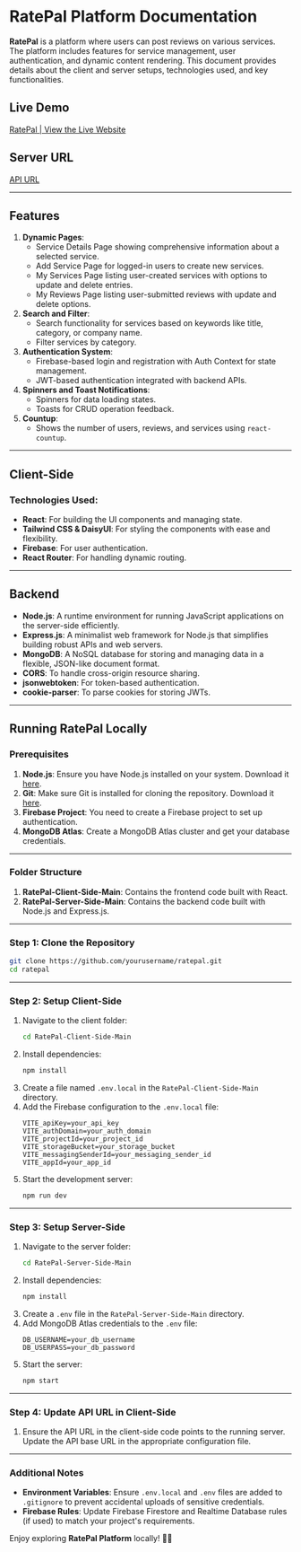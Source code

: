 # RatePal Platform Documentation

**RatePal** is a platform where users can post reviews on various services. The platform includes features for service management, user authentication, and dynamic content rendering. This document provides details about the client and server setups, technologies used, and key functionalities.

## Live Demo
[RatePal | View the Live Website ](https://ratepal-4cd33.firebaseapp.com/)

## Server URL
[API URL](https://rate-pal-server.vercel.app/)

---

## Features

1. **Dynamic Pages**:
   - Service Details Page showing comprehensive information about a selected service.
   - Add Service Page for logged-in users to create new services.
   - My Services Page listing user-created services with options to update and delete entries.
   - My Reviews Page listing user-submitted reviews with update and delete options.
2. **Search and Filter**:
   - Search functionality for services based on keywords like title, category, or company name.
   - Filter services by category.
3. **Authentication System**:
   - Firebase-based login and registration with Auth Context for state management.
   - JWT-based authentication integrated with backend APIs.
4. **Spinners and Toast Notifications**:
   - Spinners for data loading states.
   - Toasts for CRUD operation feedback.
5. **Countup**:
   - Shows the number of users, reviews, and services using `react-countup`.

---

## Client-Side

### Technologies Used:
- **React**: For building the UI components and managing state.
- **Tailwind CSS & DaisyUI**: For styling the components with ease and flexibility.
- **Firebase**: For user authentication.
- **React Router**: For handling dynamic routing.

---

## Backend
- **Node.js**: A runtime environment for running JavaScript applications on the server-side efficiently.
- **Express.js**: A minimalist web framework for Node.js that simplifies building robust APIs and web servers.
- **MongoDB**: A NoSQL database for storing and managing data in a flexible, JSON-like document format.
- **CORS**: To handle cross-origin resource sharing.
- **jsonwebtoken**: For token-based authentication.
- **cookie-parser**: To parse cookies for storing JWTs.

---

## Running RatePal Locally

### Prerequisites
1. **Node.js**: Ensure you have Node.js installed on your system. Download it [here](https://nodejs.org/).
2. **Git**: Make sure Git is installed for cloning the repository. Download it [here](https://git-scm.com/).
3. **Firebase Project**: You need to create a Firebase project to set up authentication.
4. **MongoDB Atlas**: Create a MongoDB Atlas cluster and get your database credentials.

---

### Folder Structure
1. **RatePal-Client-Side-Main**: Contains the frontend code built with React.
2. **RatePal-Server-Side-Main**: Contains the backend code built with Node.js and Express.js.

---

### Step 1: Clone the Repository
```bash
git clone https://github.com/yourusername/ratepal.git
cd ratepal
```

---

### Step 2: Setup Client-Side
1. Navigate to the client folder:
   ```bash
   cd RatePal-Client-Side-Main
   ```
2. Install dependencies:
   ```bash
   npm install
   ```
3. Create a file named `.env.local` in the `RatePal-Client-Side-Main` directory.
4. Add the Firebase configuration to the `.env.local` file:
   ```env
   VITE_apiKey=your_api_key
   VITE_authDomain=your_auth_domain
   VITE_projectId=your_project_id
   VITE_storageBucket=your_storage_bucket
   VITE_messagingSenderId=your_messaging_sender_id
   VITE_appId=your_app_id
   ```
5. Start the development server:
   ```bash
   npm run dev
   ```

---

### Step 3: Setup Server-Side
1. Navigate to the server folder:
   ```bash
   cd RatePal-Server-Side-Main
   ```
2. Install dependencies:
   ```bash
   npm install
   ```
3. Create a `.env` file in the `RatePal-Server-Side-Main` directory.
4. Add MongoDB Atlas credentials to the `.env` file:
   ```env
   DB_USERNAME=your_db_username
   DB_USERPASS=your_db_password
   ```
5. Start the server:
   ```bash
   npm start
   ```

---

### Step 4: Update API URL in Client-Side
1. Ensure the API URL in the client-side code points to the running server. Update the API base URL in the appropriate configuration file.

---

### Additional Notes
- **Environment Variables**: Ensure `.env.local` and `.env` files are added to `.gitignore` to prevent accidental uploads of sensitive credentials.
- **Firebase Rules**: Update Firebase Firestore and Realtime Database rules (if used) to match your project's requirements.

Enjoy exploring **RatePal Platform** locally! 🌟🚀
